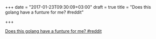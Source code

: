 +++
date = "2017-01-23T09:30:09+03:00"
draft = true
title = "Does this golang have a funture for me?  #reddit"

+++

<p><a href="https://t.co/97cRIrawZw">Does this golang have a funture for me?  #reddit</a></p>
